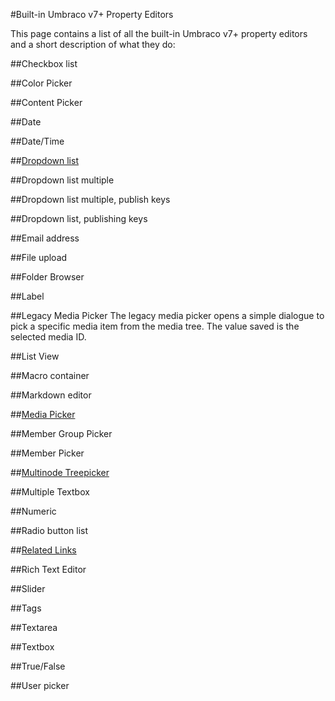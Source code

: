 #Built-in Umbraco v7+ Property Editors

This page contains a list of all the built-in Umbraco  v7+ property editors and a short description of what they do:

##Checkbox list

##Color Picker

##Content Picker

##Date

##Date/Time

##[Dropdown list](DropDown-List.md)

##Dropdown list multiple

##Dropdown list multiple, publish keys

##Dropdown list, publishing keys

##Email address

##File upload

##Folder Browser

##Label

##Legacy Media Picker
The legacy media picker opens a simple dialogue to pick a specific media item from the media tree. The value saved is the selected media ID.

##List View

##Macro container

##Markdown editor

##[Media Picker](Media-Picker.md)

##Member Group Picker

##Member Picker

##[Multinode Treepicker](Multinode-Treepicker.md)

##Multiple Textbox

##Numeric

##Radio button list

##[Related Links](Related-Links.md)

##Rich Text Editor

##Slider

##Tags

##Textarea

##Textbox

##True/False

##User picker